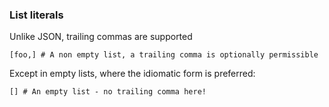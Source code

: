 ### List literals

Unlike JSON, trailing commas are supported

```tremor
[foo,] # A non empty list, a trailing comma is optionally permissible
```

Except in empty lists, where the idiomatic form is preferred:

```tremor
[] # An empty list - no trailing comma here!
```


